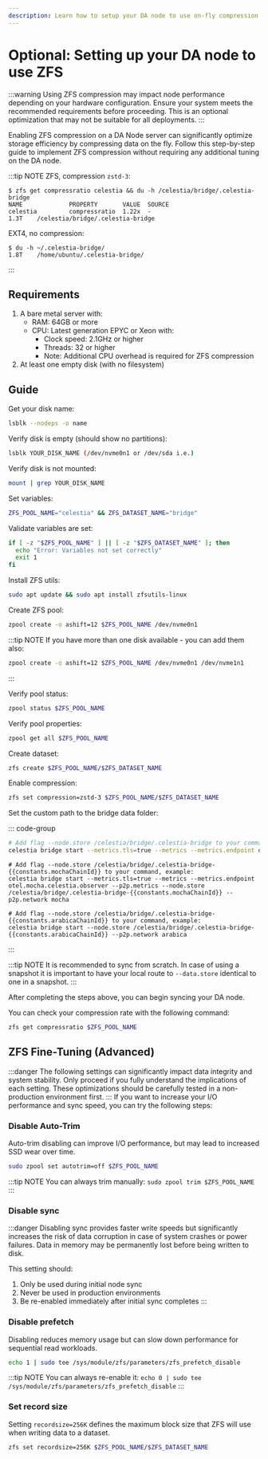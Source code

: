 ```yaml
---
description: Learn how to setup your DA node to use on-fly compression with ZFS.
---
```


# Optional: Setting up your DA node to use ZFS

<!-- markdownlint-disable MD013 -->
<!-- markdownlint-disable MD033 -->
<script setup>
import constants from '/.vitepress/constants/constants.js'
</script>

:::warning
Using ZFS compression may impact node performance depending on your hardware configuration. Ensure your system meets the recommended requirements before proceeding. This is an optional optimization that may not be suitable for all deployments.
:::

Enabling ZFS compression on a DA Node server can significantly optimize storage efficiency by compressing data on the fly. Follow this step-by-step guide to implement ZFS compression without requiring any additional tuning on the DA node.

:::tip NOTE
ZFS, compression `zstd-3`:

```
$ zfs get compressratio celestia && du -h /celestia/bridge/.celestia-bridge
NAME             PROPERTY       VALUE  SOURCE
celestia         compressratio  1.22x  -
1.3T    /celestia/bridge/.celestia-bridge
```

EXT4, no compression:

```
$ du -h ~/.celestia-bridge/
1.8T    /home/ubuntu/.celestia-bridge/
```

:::

## Requirements

1. A bare metal server with:
   - RAM: 64GB or more
   - CPU: Latest generation EPYC or Xeon with:
     - Clock speed: 2.1GHz or higher
     - Threads: 32 or higher
     - Note: Additional CPU overhead is required for ZFS compression
2. At least one empty disk (with no filesystem)

## Guide

Get your disk name:

```sh
lsblk --nodeps -o name
```

Verify disk is empty (should show no partitions):

```sh
lsblk YOUR_DISK_NAME (/dev/nvme0n1 or /dev/sda i.e.)
```

Verify disk is not mounted:

```sh
mount | grep YOUR_DISK_NAME
```

Set variables:

```sh
ZFS_POOL_NAME="celestia" && ZFS_DATASET_NAME="bridge"
```

Validate variables are set:

```sh
if [ -z "$ZFS_POOL_NAME" ] || [ -z "$ZFS_DATASET_NAME" ]; then
  echo "Error: Variables not set correctly"
  exit 1
fi
```

Install ZFS utils:

```sh
sudo apt update && sudo apt install zfsutils-linux
```

Create ZFS pool:

```sh
zpool create -o ashift=12 $ZFS_POOL_NAME /dev/nvme0n1
```

:::tip NOTE
If you have more than one disk available - you can add them also:

```sh
zpool create -o ashift=12 $ZFS_POOL_NAME /dev/nvme0n1 /dev/nvme1n1
```

:::

Verify pool status:

```sh
zpool status $ZFS_POOL_NAME
```

Verify pool properties:

```sh
zpool get all $ZFS_POOL_NAME
```

Create dataset:

```sh
zfs create $ZFS_POOL_NAME/$ZFS_DATASET_NAME
```

Enable compression:

```sh
zfs set compression=zstd-3 $ZFS_POOL_NAME/$ZFS_DATASET_NAME
```

Set the custom path to the bridge data folder:

::: code-group

```sh [Mainnet Beta]
# Add flag --node.store /celestia/bridge/.celestia-bridge to your command, example:
celestia bridge start --metrics.tls=true --metrics --metrics.endpoint otel.celestia.observer --p2p.metrics --node.store /celestia/bridge/.celestia-bridge
```

```sh-vue [Mocha]
# Add flag --node.store /celestia/bridge/.celestia-bridge-{{constants.mochaChainId}} to your command, example:
celestia bridge start --metrics.tls=true --metrics --metrics.endpoint otel.mocha.celestia.observer --p2p.metrics --node.store /celestia/bridge/.celestia-bridge-{{constants.mochaChainId}} --p2p.network mocha
```

```sh-vue [Arabica]
# Add flag --node.store /celestia/bridge/.celestia-bridge-{{constants.arabicaChainId}} to your command, example:
celestia bridge start --node.store /celestia/bridge/.celestia-bridge-{{constants.arabicaChainId}} --p2p.network arabica
```

:::

:::tip NOTE
It is recommended to sync from scratch. In case of using a snapshot it is important to have your local route to `--data.store` identical to one in a snapshot.
:::

After completing the steps above, you can begin syncing your DA node.

You can check your compression rate with the following command:

```sh
zfs get compressratio $ZFS_POOL_NAME
```

## ZFS Fine-Tuning (Advanced)

:::danger
The following settings can significantly impact data integrity and system stability. Only proceed if you fully understand the implications of each setting. These optimizations should be carefully tested in a non-production environment first.
:::
If you want to increase your I/O performance and sync speed, you can try the following steps:

### Disable Auto-Trim

Auto-trim disabling can improve I/O performance, but may lead to increased SSD wear over time.

```sh
sudo zpool set autotrim=off $ZFS_POOL_NAME
```

:::tip NOTE
You can always trim manually: `sudo zpool trim $ZFS_POOL_NAME`
:::

### Disable sync

:::danger
Disabling sync provides faster write speeds but significantly increases the risk of data corruption in case of system crashes or power failures. Data in memory may be permanently lost before being written to disk.

This setting should:

1. Only be used during initial node sync
2. Never be used in production environments
3. Be re-enabled immediately after initial sync completes
   :::

### Disable prefetch

Disabling reduces memory usage but can slow down performance for sequential read workloads.

```sh
echo 1 | sudo tee /sys/module/zfs/parameters/zfs_prefetch_disable
```

:::tip NOTE
You can always re-enable it: `echo 0 | sudo tee /sys/module/zfs/parameters/zfs_prefetch_disable`
:::

### Set record size

Setting `recordsize=256K` defines the maximum block size that ZFS will use when writing data to a dataset.

```sh
zfs set recordsize=256K $ZFS_POOL_NAME/$ZFS_DATASET_NAME
```
